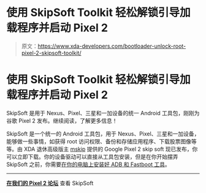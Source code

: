 # 使用 SkipSoft Toolkit 轻松解锁引导加载程序并启动 Pixel 2

> 原文：<https://www.xda-developers.com/bootloader-unlock-root-pixel-2-skipsoft-toolkit/>

# 使用 SkipSoft Toolkit 轻松解锁引导加载程序并启动 Pixel 2

SkipSoft 是用于 Nexus、Pixel、三星和一加设备的统一 Android 工具包，刚刚为谷歌 Pixel 2 发布。继续阅读，了解更多信息！

SkipSoft 是一个统一的 Android 工具包，用于 Nexus、Pixel、三星和一加设备，能够做一些事情，如获得 root 访问权限、备份和存储应用程序、下载股票图像等等。由 XDA 退休高级版主 [mskip](https://forum.xda-developers.com/member.php?u=894259) 提供的 Google Pixel 2 skip soft 现已发布，你可以立即下载。你的设备驱动可以直接从工具包安装，但是在你开始摆弄 SkipSoft 之前，你需要[在你的电脑上安装好 ADB 和 Fastboot 工具](https://www.xda-developers.com/install-adb-windows-macos-linux/)。

* * *

[**在我们的 Pixel 2 论坛**](https://forum.xda-developers.com/pixel-2/development/tool-skipsoft-android-toolkit-google-t3702025) 查看 SkipSoft